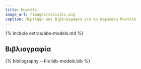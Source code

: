 ```yaml
---
title: Μοντέλα
image_url: /images/visicalc.png
caption: Περίληψη και Βιβλιογραφία για το κεφάλαιο Μοντέλα
---
```


{% include extras/abs-models.md %}

## Βιβλιογραφία

{% bibliography --file bib-models.bib %}
